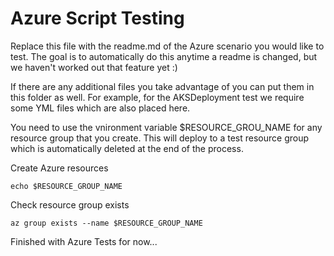 
# Azure Script Testing

Replace this file with the readme.md of the Azure scenario you would like to test. The goal is to automatically do this anytime a readme is changed, but we haven't worked out that feature yet :) 

If there are any additional files you take advantage of you can put them in this folder as well. For example, for the AKSDeployment test we require some YML files which are also placed here. 

You need to use the vnironment variable $RESOURCE_GROU_NAME for any resource group that you create. This will deploy to a test resource group which is automatically deleted at the end of the process. 

Create Azure resources

```
echo $RESOURCE_GROUP_NAME
```

Check resource group exists
```
az group exists --name $RESOURCE_GROUP_NAME
```

Finished with Azure Tests for now...
